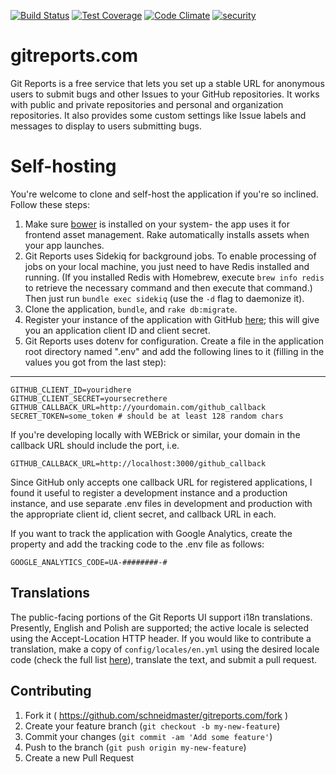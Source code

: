 [![Build Status](https://circleci.com/gh/schneidmaster/gitreports.com.svg?style=shield)](https://circleci.com/gh/schneidmaster/gitreports.com)
[![Test Coverage](https://codeclimate.com/github/schneidmaster/gitreports.com/badges/coverage.svg)](https://codeclimate.com/github/schneidmaster/gitreports.com/coverage)
[![Code Climate](https://codeclimate.com/github/schneidmaster/gitreports.com/badges/gpa.svg)](https://codeclimate.com/github/schneidmaster/gitreports.com)
[![security](https://hakiri.io/github/schneidmaster/gitreports.com/master.svg)](https://hakiri.io/github/schneidmaster/gitreports.com/master)

gitreports.com
================

Git Reports is a free service that lets you set up a stable URL for anonymous users to submit bugs and other Issues to your GitHub repositories.  It works with public and private repositories and personal and organization repositories.  It also provides some custom settings like Issue labels and messages to display to users submitting bugs.

Self-hosting
================

You're welcome to clone and self-host the application if you're so inclined.  Follow these steps:

1. Make sure [bower](https://bower.io) is installed on your system- the app uses it for frontend asset management. Rake automatically installs assets when your app launches.
2. Git Reports uses Sidekiq for background jobs. To enable processing of jobs on your local machine, you just need to have Redis installed and running. (If you installed Redis with Homebrew, execute `brew info redis` to retrieve the necessary command and then execute that command.) Then just run `bundle exec sidekiq` (use the `-d` flag to daemonize it).
3. Clone the application, `bundle`, and `rake db:migrate`.
4. Register your instance of the application with GitHub [here](https://github.com/settings/applications/new); this will give you an application client ID and client secret.
5. Git Reports uses dotenv for configuration.  Create a file in the application root directory named ".env" and add the following lines to it (filling in the values you got from the last step):

---

    GITHUB_CLIENT_ID=youridhere
    GITHUB_CLIENT_SECRET=yoursecrethere
    GITHUB_CALLBACK_URL=http://yourdomain.com/github_callback
    SECRET_TOKEN=some_token # should be at least 128 random chars

If you're developing locally with WEBrick or similar, your domain in the callback URL should include the port, i.e.

    GITHUB_CALLBACK_URL=http://localhost:3000/github_callback

Since GitHub only accepts one callback URL for registered applications, I found it useful to register a development instance and a production instance, and use separate .env files in development and production with the appropriate client id, client secret, and callback URL in each.

If you want to track the application with Google Analytics, create the property and add the tracking code to the .env file as follows:

    GOOGLE_ANALYTICS_CODE=UA-########-#

## Translations

The public-facing portions of the Git Reports UI support i18n translations. Presently, English and Polish are supported; the active locale is selected using the Accept-Location HTTP header. If you would like to contribute a translation, make a copy of `config/locales/en.yml` using the desired locale code (check the full list [here](http://www.roseindia.net/tutorials/I18N/locales-list.shtml)), translate the text, and submit a pull request.

## Contributing

1. Fork it ( https://github.com/schneidmaster/gitreports.com/fork )
2. Create your feature branch (`git checkout -b my-new-feature`)
3. Commit your changes (`git commit -am 'Add some feature'`)
4. Push to the branch (`git push origin my-new-feature`)
5. Create a new Pull Request